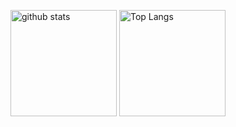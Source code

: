 <p align="left"> 
  <img alt="github stats" height="170px" src="https://github-readme-stats.vercel.app/api?username=gurico0516&theme=radical&show_icons=ture" />
  <img alt="Top Langs" height="170px" src="https://github-readme-stats.vercel.app/api/top-langs/?username=gurico0516&layout=compact&show_icons=true&theme=radical" />
</p>

<!--
**gurico0516/gurico0516** is a ✨ _special_ ✨ repository because its `README.md` (this file) appears on your GitHub profile.
Here are some ideas to get you started:

- 🔭 I’m currently working on ...
- 🌱 I’m currently learning ...
- 👯 I’m looking to collaborate on ...
- 🤔 I’m looking for help with ...
- 💬 Ask me about ...
- 📫 How to reach me: ...
- 😄 Pronouns: ...
- ⚡ Fun fact: ...
-->
